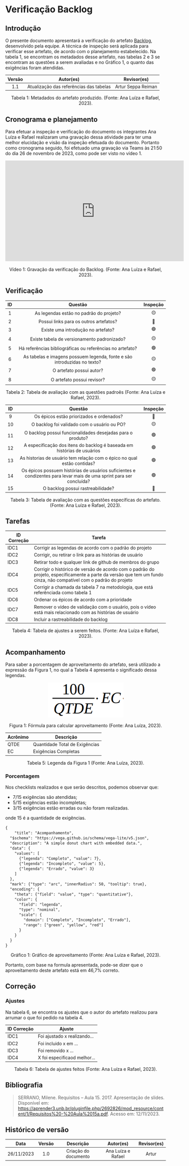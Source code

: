 # Verificação Backlog

## Introdução

O presente documento apresentará a verificação do artefato [Backlog](https://requisitos-de-software.github.io/2023.2-LibreOffice/modelagem/agil/backlog/), desenvolvido pela equipe. A técnica de inspeção será aplicada para verificar esse artefato, de acordo com o planejamento estabelecido. Na tabela 1, se encontram os metadados desse artefato, nas tabelas 2 e 3 se encontram as questões a serem avaliadas e no Gráfico 1, o quanto das exigências foram atendidas.

<center>

| Versão |  Autor(es) | Revisor(es) | 
| :----: | :--------: | :---------: |
|   1.1  | Atualização das referências das tabelas | Artur Seppa Reiman | Artur Seppa, Raphaela |

<div style="text-align: center">
<p> Tabela 1: Metadados do artefato produzido. (Fonte: Ana Luíza e Rafael, 2023). </p>
</div>

</center>

## Cronograma e planejamento

Para efetuar a inspeção e verificação do documento os integrantes Ana Luíza e Rafael realizaram uma gravação dessa atividade para ter uma melhor elucidação e visão da inspeção efetuada do documento. Portanto como cronograma seguido, foi efetuado uma gravação via Teams às 21:50 do dia 26 de novembro de 2023, como pode ser visto no vídeo 1.

<center>

<iframe width="560" height="315" src="https://www.youtube.com/embed/uSTVB2Motyg?si=vUzHpMYfoiw0DnYn" title="YouTube video player" frameborder="0" allow="accelerometer; autoplay; clipboard-write; encrypted-media; gyroscope; picture-in-picture; web-share" allowfullscreen></iframe>

<div style="text-align: center">
<p> Vídeo 1: Gravação da verificação do Backlog. (Fonte: Ana Luíza e Rafael, 2023). </p>
</div>
</center>

## Verificação

<center>

| ID |                                 Questão                                 | Inspeção |
| :-: | :--------------------------------------------------------------------: | :------: |
| 1 |                 As legendas estão no padrão do projeto?                  |    🟡    |
| 2 |                  Possui links para os outros artefatos?                  |    🔴    |
| 3 |                   Existe uma introdução no artefato?                     |    🟢    |
| 4 |                Existe tabela de versionamento padronizado?               |    🟡    |
| 5 |      Há referências bibliográficas ou referências no artefato?           |    🟢    |
| 6 | As tabelas e imagens possuem legenda, fonte e são introduzidas no texto? |    🟡    |
| 7 |                         O artefato possui autor?                         |    🟢    |
| 8 |                        O artefato possui revisor?                        |    🟡    |

<div style="text-align: center">
<p> Tabela 2: Tabela de avaliação com as questões padroẽs (Fonte: Ana Luíza e Rafael, 2023). </p>
</div>

</center>

<center>

|  ID   |                                      Questão                              | Inspeção |
| :---: | :-----------------------------------------------------------------------: | :------: |
|   9   |               Os épicos estão priorizados e ordenados?                    |    🔴    |
|   10  |                      O backlog foi validado com o usuário ou PO?          |    🟡    |
|   11  |         O backlog possui funcionalidades desejadas para o produto?        |    🟢    |
|   12  |  A especificação dos itens do backlog é baseada em histórias de usuários  |    🟢    |
|   13  | As historias de usuário tem relação com o épico no qual estão contidas?   |    🟢    |
|   14  | Os épicos possuem histórias de usuários suficientes e condizentes para levar mais de uma sprint para ser concluída? |    🟢    |
|   15  |                     O backlog possui rastreabilidade?                     |    🔴    |

</center>

<div style="text-align: center">
<p> Tabela 3: Tabela de avaliação com as questões específicas do artefato. (Fonte: Ana Luíza e Rafael, 2023). </p>
</div>

## Tarefas

<center>

| ID Correção | Tarefa         |
| ------------- | -------------- |
| IDC1          | Corrigir as legendas de acordo com o padrão do projeto  |
| IDC2          | Corrigir, ou retirar o link para as histórias de usuário  |
| IDC3          | Retirar todo e qualquer link de github de membros do grupo |
| IDC4          | Corrigir o histórico de versão de acordo com o padrão do projeto, especificamente a parte da versão que tem um fundo cinza, não compatível com o padrão do projeto |
| IDC5          | Corrigir a chamada da tabela 7 na metodologia, que está referênciada como tabela 1 |
| IDC6          | Ordenar os épicos de acordo com a prioridade |
| IDC7          | Remover o vídeo de validação com o usuário, pois o vídeo está mais relacionado com as histórias de usuário |
| IDC8          | Incluir a rastreabilidade do backlog |

</center>
<div style="text-align: center">
<p> Tabela 4: Tabela de ajustes a serem feitos. (Fonte: Ana Luíza e Rafael, 2023). </p>
</div>

## Acompanhamento

Para saber a porcentagem de aproveitamento do artefato, será utilizado a expressão da Figura 1, no qual a Tabela 4 apresenta o significado dessa legendas.

<div style="text-align: center">
<img src="../../../../images/formulaCalculoAproveitamento.png"  alt="legenda da fórmula da figura 1"/>

<p> Figura 1: Fórmula para calcular aproveitamento (Fonte: Ana Luíza, 2023). </p>
</div>

<center>

| Acrônimo  | Descrição                      |
| --------- | ------------------------------ |
| QTDE      | Quantidade Total de Exigências |
| EC        | Exigências Completas           |

<div style="text-align: center">
<p> Tabela 5: Legenda da Figura 1 (Fonte: Ana Luíza, 2023). </p>
</div>

</center>

### Porcentagem

Nos checklists realizados e que serão descritos, podemos observar que:

- 7/15 exigências são atendidas;
- 5/15 exigências estão incompletas;
- 3/15 exigências estão erradas ou não foram realizadas.

onde 15 é a quantidade de exigências.

```vegalite
{
    "title": "Acompanhamento",
  "$schema": "https://vega.github.io/schema/vega-lite/v5.json",
  "description": "A simple donut chart with embedded data.",
  "data": {
    "values": [
      {"legenda": "Completo", "value": 7},
      {"legenda": "Incompleto", "value": 5},
      {"legenda": "Errado", "value": 3}
    ]
  },
  "mark": {"type": "arc", "innerRadius": 50, "tooltip": true},
  "encoding": {
    "theta": {"field": "value", "type": "quantitative"},
    "color": {
      "field": "legenda",
      "type": "nominal",
      "scale": {
        "domain": ["Completo", "Incompleto", "Errado"],
        "range": ["green", "yellow", "red"]
      }
    }
  }
}
```

<div style="text-align: center">
<p> Gráfico 1: Gráfico de aproveitamento (Fonte: Ana Luíza e Rafael, 2023). </p>
</div>

Portanto, com base na formula apresentada, pode-se dizer que o aproveitamento deste artefato está em 46,7% correto.

## Correção 

### Ajustes

Na tabela 6, se encontra os ajustes que o autor do artefato realizou para arrumar o que foi pedido na tabela 4.

<center>

| ID Correção | Ajuste                       |
| ------------- | ---------------------------- |
| IDC1          | Foi ajustado x realizando... |
| IDC2          | Foi incluido x em ...        |
| IDC3          | Foi removido x ...           |
| IDC4          | X foi especificaod melhor... |

<div style="text-align: center">
<p> Tabela 6: Tabela de ajustes feitos (Fonte: Ana Luíza e Rafael, 2023). </p>
</div>

</center>


## Bibliografia

> SERRANO, Milene. Requisitos – Aula 15. 2017. Apresentação de slides. Disponível em: https://aprender3.unb.br/pluginfile.php/2692826/mod_resource/content/1/Requisitos%20-%20Aula%2015a.pdf. Acesso em: 12/11/2023.

## Histórico de versão

|    Data    | Versão |      Descrição       | Autor(es) | Revisor(es) |
| :--------: | :----: | :------------------: | :-------: | :---------: |
| 26/11/2023 |  1.0   | Criação do documento | Ana Luíza e Rafael |   Artur    |